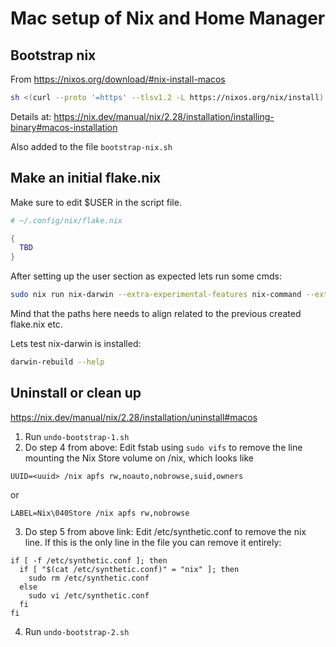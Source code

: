 # Mac setup of Nix and Home Manager

## Bootstrap nix

From https://nixos.org/download/#nix-install-macos

```bash
sh <(curl --proto '=https' --tlsv1.2 -L https://nixos.org/nix/install)
```

Details at: https://nix.dev/manual/nix/2.28/installation/installing-binary#macos-installation

Also added to the file ```bootstrap-nix.sh```

## Make an initial flake.nix

Make sure to edit $USER in the script file.

```nix
# ~/.config/nix/flake.nix

{
  TBD
}
```

After setting up the user section as expected lets run some cmds:

```bash
sudo nix run nix-darwin --extra-experimental-features nix-command --extra-experimental-features flakes -- switch --flake ~/.config/nix
```

Mind that the paths here needs to align related to the previous created flake.nix etc.

Lets test nix-darwin is installed:

```bash
darwin-rebuild --help
```

## Uninstall or clean up

https://nix.dev/manual/nix/2.28/installation/uninstall#macos

1. Run ```undo-bootstrap-1.sh```
2. Do step 4 from above:
   Edit fstab using ```sudo vifs``` to remove the line mounting the Nix Store volume on /nix, which looks like
```
UUID=<uuid> /nix apfs rw,noauto,nobrowse,suid,owners
```
or
```
LABEL=Nix\040Store /nix apfs rw,nobrowse
```
3. Do step 5 from above link:
Edit /etc/synthetic.conf to remove the nix line. If this is the only line in the file you can remove it entirely:
```
if [ -f /etc/synthetic.conf ]; then
  if [ "$(cat /etc/synthetic.conf)" = "nix" ]; then
    sudo rm /etc/synthetic.conf
  else
    sudo vi /etc/synthetic.conf
  fi
fi
```
4. Run ```undo-bootstrap-2.sh```
